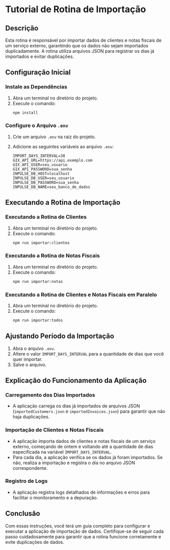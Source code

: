 # Tutorial de Rotina de Importação

## Descrição

Esta rotina é responsável por importar dados de clientes e notas fiscais de um serviço externo, garantindo que os dados não sejam importados duplicadamente. A rotina utiliza arquivos JSON para registrar os dias já importados e evitar duplicações.

## Configuração Inicial

### Instale as Dependências

1. Abra um terminal no diretório do projeto.
2. Execute o comando:
   ```sh
   npm install
   ```

### Configure o Arquivo `.env`

1. Crie um arquivo `.env` na raiz do projeto.
2. Adicione as seguintes variáveis ao arquivo `.env`:

   ```env
   IMPORT_DAYS_INTERVAL=30
   GIX_API_URL=https://api.exemplo.com
   GIX_API_USER=seu_usuario
   GIX_API_PASSWORD=sua_senha
   INPULSE_DB_HOST=localhost
   INPULSE_DB_USER=seu_usuario
   INPULSE_DB_PASSWORD=sua_senha
   INPULSE_DB_NAME=seu_banco_de_dados
   ```

## Executando a Rotina de Importação

### Executando a Rotina de Clientes

1. Abra um terminal no diretório do projeto.
2. Execute o comando:
   ```sh
   npm run importar:clientes
   ```

### Executando a Rotina de Notas Fiscais

1. Abra um terminal no diretório do projeto.
2. Execute o comando:
   ```sh
   npm run importar:notas
   ```

### Executando a Rotina de Clientes e Notas Fiscais em Paralelo

1. Abra um terminal no diretório do projeto.
2. Execute o comando:
   ```sh
   npm run importar:todos
   ```

## Ajustando Período da Importação

1. Abra o arquivo `.env`.
2. Altere o valor `IMPORT_DAYS_INTERVAL` para a quantidade de dias que você quer importar.
3. Salve o arquivo.

## Explicação do Funcionamento da Aplicação

### Carregamento dos Dias Importados

- A aplicação carrega os dias já importados de arquivos JSON (`importedCustomers.json` e `importedInvoices.json`) para garantir que não haja duplicações.

### Importação de Clientes e Notas Fiscais

- A aplicação importa dados de clientes e notas fiscais de um serviço externo, começando de ontem e voltando até a quantidade de dias especificada na variável `IMPORT_DAYS_INTERVAL`.
- Para cada dia, a aplicação verifica se os dados já foram importados. Se não, realiza a importação e registra o dia no arquivo JSON correspondente.

### Registro de Logs

- A aplicação registra logs detalhados de informações e erros para facilitar o monitoramento e a depuração.

## Conclusão

Com essas instruções, você terá um guia completo para configurar e executar a aplicação de importação de dados. Certifique-se de seguir cada passo cuidadosamente para garantir que a rotina funcione corretamente e evite duplicações de dados.